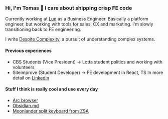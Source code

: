 ### Hi, I'm Tomas 👋 I care about shipping crisp FE code

Currently working at [Lun](https://lun.energy) as a Business Engineer. Basically a platform engineer, but working with tools for sales, CX and marketing. I'm slowly transitioning back to FE engineering.

I write [Despite Complexity](https://despitecomplexity.com), a pursuit of understanding complex systems.

#### Previous experiences
- CBS Students (Vice President) -> Lotta student politics and working with volunteers
- Siteimprove (Student Developer) -> FE development in React, TS
In more detail on [LinkedIn](https://linkedin.com/in/tomasvemola/)

#### Stuff I think is really cool and use every day
- [Arc browser](https://arc.net)
- [Obsidian.md](https://obsidian.md)
- [Moonlander split keyboard from ZSA](https://www.zsa.io/moonlander/)
